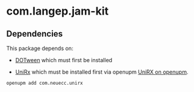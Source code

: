 # com.langep.jam-kit

## Dependencies

This package depends on:

- [DOTween](https://github.com/Demigiant/dotween) which must first be installed

- [UniRx](https://github.com/neuecc/UniRx) which must be installed first via openupm [UniRX on openupm](https://openupm.com/packages/com.neuecc.unirx/).

```
openupm add com.neuecc.unirx
```
